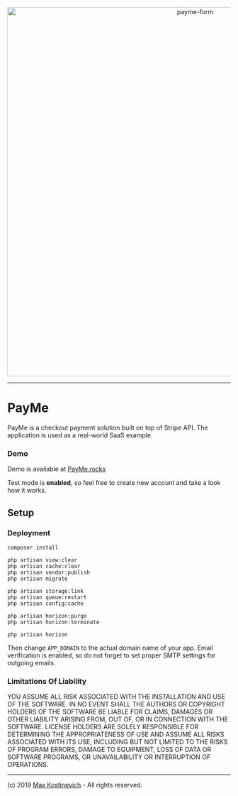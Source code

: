 <p align="center"><img width="832" alt="payme-form" src="https://user-images.githubusercontent.com/10295466/72933278-7b27e680-3d72-11ea-804c-fed3c306d4fa.png">
</p>

---

# PayMe

PayMe is a checkout payment solution built on top of Stripe API.
The application is used as a real-world SaaS example. 

### Demo
Demo is available at [PayMe.rocks](https://payme.rocks)

Test mode is **enabled**, so feel free to create new account and take a look how it works.

## Setup

### Deployment

```
composer install

php artisan view:clear
php artisan cache:clear
php artisan vendor:publish
php artisan migrate

php artisan storage:link
php artisan queue:restart
php artisan config:cache

php artisan horizon:purge
php artisan horizon:terminate

php artisan horizon
```

Then change ```APP_DOMAIN``` to the actual domain name of your app.
Email verification is enabled, so do not forget to set proper SMTP settings for outgoing emails.

### Limitations Of Liability
YOU ASSUME ALL RISK ASSOCIATED WITH THE INSTALLATION AND USE OF THE SOFTWARE. IN NO EVENT SHALL THE AUTHORS OR COPYRIGHT HOLDERS OF THE SOFTWARE BE LIABLE FOR CLAIMS, DAMAGES OR OTHER LIABILITY ARISING FROM, OUT OF, OR IN CONNECTION WITH THE SOFTWARE. LICENSE HOLDERS ARE SOLELY RESPONSIBLE FOR DETERMINING THE APPROPRIATENESS OF USE AND ASSUME ALL RISKS ASSOCIATED WITH ITS USE, INCLUDING BUT NOT LIMITED TO THE RISKS OF PROGRAM ERRORS, DAMAGE TO EQUIPMENT, LOSS OF DATA OR SOFTWARE PROGRAMS, OR UNAVAILABILITY OR INTERRUPTION OF OPERATIONS.

---
(c) 2019 [Max Kostinevich](https://maxkostinevich.com) - All rights reserved.
